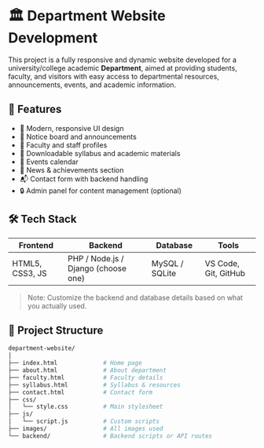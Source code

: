 # 🏛️ Department Website Development

This project is a fully responsive and dynamic website developed for a university/college academic **Department**, aimed at providing students, faculty, and visitors with easy access to departmental resources, announcements, events, and academic information.

## 🚀 Features

- 🎨 Modern, responsive UI design
- 📢 Notice board and announcements
- 👥 Faculty and staff profiles
- 📄 Downloadable syllabus and academic materials
- 📅 Events calendar
- 📰 News & achievements section
- 📬 Contact form with backend handling
- 🔒 Admin panel for content management (optional)

## 🛠️ Tech Stack

| Frontend  | Backend    | Database | Tools       |
|-----------|------------|----------|-------------|
| HTML5, CSS3, JS | PHP / Node.js / Django (choose one) | MySQL / SQLite | VS Code, Git, GitHub |

> Note: Customize the backend and database details based on what you actually used.

## 📂 Project Structure

```bash
department-website/
│
├── index.html             # Home page
├── about.html             # About department
├── faculty.html           # Faculty details
├── syllabus.html          # Syllabus & resources
├── contact.html           # Contact form
├── css/
│   └── style.css          # Main stylesheet
├── js/
│   └── script.js          # Custom scripts
├── images/                # All images used
└── backend/               # Backend scripts or API routes
